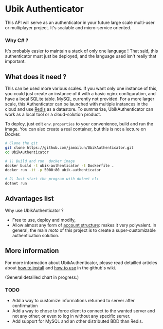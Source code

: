 # Ubik Authenticator

This API will serve as an authenticator in your future large scale multi-user or multiplayer project. It's scalable and micro-service oriented.

### Why C# ?
It's probably easier to maintain a stack of only one language ! That said, this authenticator must just be deployed, and the language used isn't really that important.

## What does it need ?

This can be used more various scales. If you want only one instance of this, you could just create an instance of it with a basic nginx configuration, and have a local SQLite table. MySQL currently not provided.
For a more larger scale, this Authenticator can be launched with multiple instances in the cloud and use [Redis](https://redis.io/) as a datastore. To summarize, UbikAuthenticator can work as a local tool or a cloud-solution product.

To deploy, just edit `env.properties` to your convenience, build and run the image. You can also create a real container, but this is not a lecture on Docker.
```bash
# Clone the git
git clone https://github.com/jamailun/UbikAuthenticator.git
cd UbikAuthenticator

# 1) Build and run  docker image
docker build -t ubik-authenticator -t Dockerfile .
docker run -it -p 5000:80 ubik-authenticator

# 2) Just start the program with dotnet cli
dotnet run
```

## Advantages list

Why use UbikAuthenticator ?
* Free to use, deploy and modify,
* Allow almost any form of [account structure](https://github.com/jamailun/UbikAuthenticator/wiki/Account-structure): makes it very polyvalent. In general, the main _moto_ of this project is to create a super-customizable authentication solution.

## More information

For more information about UbikAuthenticator, please read detailled articles about [how to install](https://github.com/jamailun/UbikAuthenticator/wiki/Installation-guide) and [how to use](https://github.com/jamailun/UbikAuthenticator/wiki/How-to-use) in the github's wiki.

(General detailled chart in progress.)

### TODO

- Add a way to customize informations returned to server after confirmation
- Add a way to chose to force client to connect to the wanted server and not any other; or even to log in without any specific server.
- Add support for MySQL and an other distributed BDD than Redis.
